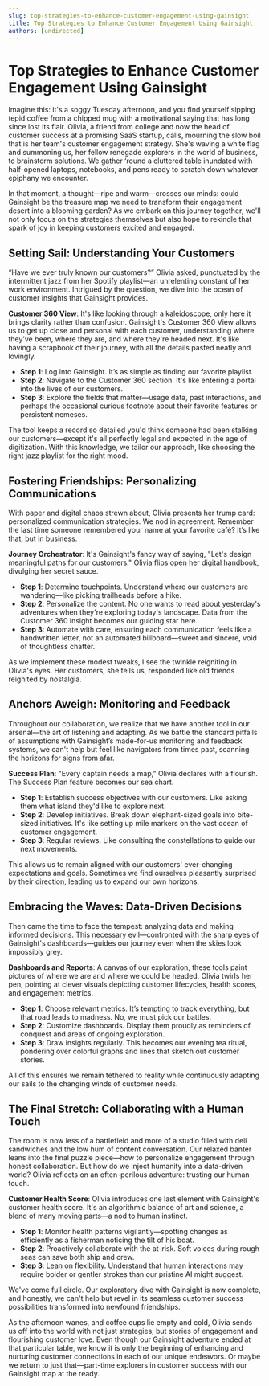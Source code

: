```yaml
---
slug: top-strategies-to-enhance-customer-engagement-using-gainsight
title: Top Strategies to Enhance Customer Engagement Using Gainsight
authors: [undirected]
---
```


# Top Strategies to Enhance Customer Engagement Using Gainsight

Imagine this: it's a soggy Tuesday afternoon, and you find yourself sipping tepid coffee from a chipped mug with a motivational saying that has long since lost its flair. Olivia, a friend from college and now the head of customer success at a promising SaaS startup, calls, mourning the slow boil that is her team's customer engagement strategy. She's waving a white flag and summoning us, her fellow renegade explorers in the world of business, to brainstorm solutions. We gather ‘round a cluttered table inundated with half-opened laptops, notebooks, and pens ready to scratch down whatever epiphany we encounter.

In that moment, a thought—ripe and warm—crosses our minds: could Gainsight be the treasure map we need to transform their engagement desert into a blooming garden? As we embark on this journey together, we'll not only focus on the strategies themselves but also hope to rekindle that spark of joy in keeping customers excited and engaged.

## Setting Sail: Understanding Your Customers

“Have we ever truly known our customers?” Olivia asked, punctuated by the intermittent jazz from her Spotify playlist—an unrelenting constant of her work environment. Intrigued by the question, we dive into the ocean of customer insights that Gainsight provides. 

**Customer 360 View**: It's like looking through a kaleidoscope, only here it brings clarity rather than confusion. Gainsight's Customer 360 View allows us to get up close and personal with each customer, understanding where they’ve been, where they are, and where they're headed next. It's like having a scrapbook of their journey, with all the details pasted neatly and lovingly.

- **Step 1**: Log into Gainsight. It’s as simple as finding our favorite playlist.
- **Step 2**: Navigate to the Customer 360 section. It's like entering a portal into the lives of our customers.
- **Step 3**: Explore the fields that matter—usage data, past interactions, and perhaps the occasional curious footnote about their favorite features or persistent nemeses.

The tool keeps a record so detailed you'd think someone had been stalking our customers—except it's all perfectly legal and expected in the age of digitization. With this knowledge, we tailor our approach, like choosing the right jazz playlist for the right mood.

## Fostering Friendships: Personalizing Communications

With paper and digital chaos strewn about, Olivia presents her trump card: personalized communication strategies. We nod in agreement. Remember the last time someone remembered your name at your favorite café? It’s like that, but in business.

**Journey Orchestrator**: It's Gainsight's fancy way of saying, "Let's design meaningful paths for our customers." Olivia flips open her digital handbook, divulging her secret sauce.

- **Step 1**: Determine touchpoints. Understand where our customers are wandering—like picking trailheads before a hike.
- **Step 2**: Personalize the content. No one wants to read about yesterday's adventures when they're exploring today's landscape. Data from the Customer 360 insight becomes our guiding star here.
- **Step 3**: Automate with care, ensuring each communication feels like a handwritten letter, not an automated billboard—sweet and sincere, void of thoughtless chatter.

As we implement these modest tweaks, I see the twinkle reigniting in Olivia's eyes. Her customers, she tells us, responded like old friends reignited by nostalgia.

## Anchors Aweigh: Monitoring and Feedback

Throughout our collaboration, we realize that we have another tool in our arsenal—the art of listening and adapting. As we battle the standard pitfalls of assumptions with Gainsight’s made-for-us monitoring and feedback systems, we can't help but feel like navigators from times past, scanning the horizons for signs from afar.

**Success Plan**: "Every captain needs a map," Olivia declares with a flourish. The Success Plan feature becomes our sea chart.

- **Step 1**: Establish success objectives with our customers. Like asking them what island they'd like to explore next.
- **Step 2**: Develop initiatives. Break down elephant-sized goals into bite-sized initiatives. It's like setting up mile markers on the vast ocean of customer engagement.
- **Step 3**: Regular reviews. Like consulting the constellations to guide our next movements.

This allows us to remain aligned with our customers' ever-changing expectations and goals. Sometimes we find ourselves pleasantly surprised by their direction, leading us to expand our own horizons.

## Embracing the Waves: Data-Driven Decisions

Then came the time to face the tempest: analyzing data and making informed decisions. This necessary evil—confronted with the sharp eyes of Gainsight's dashboards—guides our journey even when the skies look impossibly grey.

**Dashboards and Reports**: A canvas of our exploration, these tools paint pictures of where we are and where we could be headed. Olivia twirls her pen, pointing at clever visuals depicting customer lifecycles, health scores, and engagement metrics.

- **Step 1**: Choose relevant metrics. It’s tempting to track everything, but that road leads to madness. No, we must pick our battles.
- **Step 2**: Customize dashboards. Display them proudly as reminders of conquest and areas of ongoing exploration.
- **Step 3**: Draw insights regularly. This becomes our evening tea ritual, pondering over colorful graphs and lines that sketch out customer stories.

All of this ensures we remain tethered to reality while continuously adapting our sails to the changing winds of customer needs.

## The Final Stretch: Collaborating with a Human Touch

The room is now less of a battlefield and more of a studio filled with deli sandwiches and the low hum of content conversation. Our relaxed banter leans into the final puzzle piece—how to personalize engagement through honest collaboration. But how do we inject humanity into a data-driven world? Olivia reflects on an often-perilous adventure: trusting our human touch.

**Customer Health Score**: Olivia introduces one last element with Gainsight's customer health score. It's an algorithmic balance of art and science, a blend of many moving parts—a nod to human instinct.

- **Step 1**: Monitor health patterns vigilantly—spotting changes as efficiently as a fisherman noticing the tilt of his boat.
- **Step 2**: Proactively collaborate with the at-risk. Soft voices during rough seas can save both ship and crew.
- **Step 3**: Lean on flexibility. Understand that human interactions may require bolder or gentler strokes than our pristine AI might suggest.

We've come full circle. Our exploratory dive with Gainsight is now complete, and honestly, we can't help but revel in its seamless customer success possibilities transformed into newfound friendships.

As the afternoon wanes, and coffee cups lie empty and cold, Olivia sends us off into the world with not just strategies, but stories of engagement and flourishing customer love. Even though our Gainsight adventure ended at that particular table, we know it is only the beginning of enhancing and nurturing customer connections in each of our unique endeavors. Or maybe we return to just that—part-time explorers in customer success with our Gainsight map at the ready.